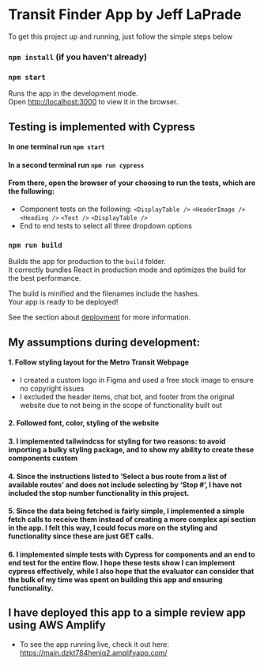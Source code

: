 # Transit Finder App by Jeff LaPrade

To get this project up and running, just follow the simple steps below

### `npm install` (if you haven't already)
### `npm start`

Runs the app in the development mode.\
Open [http://localhost:3000](http://localhost:3000) to view it in the browser.


## Testing is implemented with Cypress
#### In one terminal run `npm start`
#### In a second terminal run `npm run cypress`
#### From there, open the browser of your choosing to run the tests, which are the following:
- Component tests on the following: `<DisplayTable />` `<HeaderImage />` `<Heading />` `<Text />` `<DisplayTable />`
- End to end tests to select all three dropdown options

### `npm run build`

Builds the app for production to the `build` folder.\
It correctly bundles React in production mode and optimizes the build for the best performance.

The build is minified and the filenames include the hashes.\
Your app is ready to be deployed!

See the section about [deployment](https://facebook.github.io/create-react-app/docs/deployment) for more information.


## My assumptions during development:

#### 1. Follow styling layout for the Metro Transit Webpage
- I created a custom logo in Figma and used a free stock image to ensure no copyright issues
-  I excluded the header items, chat bot, and footer from the original website due to not being in the scope of functionality built out

#### 2. Followed font, color, styling of the website

#### 3. I implemented tailwindcss for styling for two reasons: to avoid importing a bulky styling package, and to show my ability to create these components custom

#### 4. Since the instructions listed to ‘Select a bus route from a list of available routes’ and does not include selecting by ‘Stop #’, I have not included the stop number functionality in this project.

#### 5. Since the data being fetched is fairly simple, I implemented a simple fetch calls to receive them instead of creating a more complex api section in the app. I felt this way, I could focus more on the styling and functionality since these are just GET calls.

#### 6. I implemented simple tests with Cypress for components and an end to end test for the entire flow. I hope these tests show I can implement cypress effectively, while I also hope that the evaluator can consider that the bulk of my time was spent on building this app and ensuring functionality.

## I have deployed this app to a simple review app using AWS Amplify
- To see the app running live, check it out here: https://main.dzkt784heniq2.amplifyapp.com/



